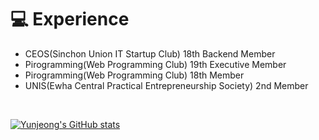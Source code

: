 # 💻 Experience
- CEOS(Sinchon Union IT Startup Club) 18th Backend Member
- Pirogramming(Web Programming Club) 19th Executive Member
- Pirogramming(Web Programming Club) 18th Member
- UNIS(Ewha Central Practical Entrepreneurship Society) 2nd Member

<br>

[![Yunjeong's GitHub stats](https://github-readme-stats.vercel.app/api?username=nzeong)](https://github.com/anuraghazra/github-readme-stats)

